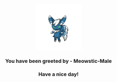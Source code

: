 <p align="center">
            <img src="https://raw.githubusercontent.com/PokeAPI/sprites/master/sprites/pokemon/678.png" width="150" height="150">
          </p>
          <h3 align="center">You have been greeted by - <b>Meowstic-Male</b></h3>
          <h3 align="center">Have a nice day!</h3>
        